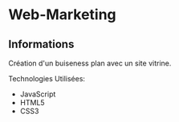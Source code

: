 # Web-Marketing
## Informations

Création d'un buiseness plan avec un site vitrine.

Technologies Utilisées:
  - JavaScript
  - HTML5
  - CSS3
